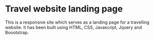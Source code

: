 # Travel website landing page

This is a responsive site which serves as a landing page for a travelling website. It has been built using HTML, CSS, Javascript, Jquery and Boootstrap.
